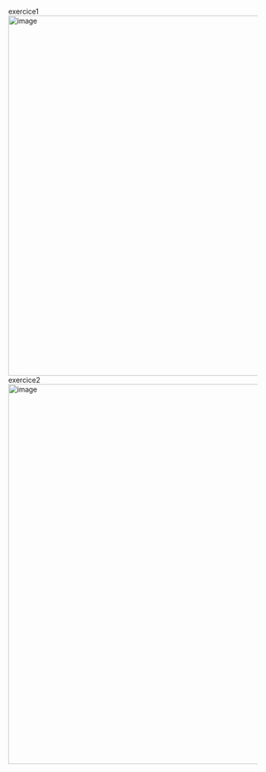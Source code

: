 exercice1
<img width="1627" height="727" alt="image" src="https://github.com/user-attachments/assets/71d727a9-8685-4f59-8ba0-8358cbc101d2" />
exercice2
<img width="1717" height="767" alt="image" src="https://github.com/user-attachments/assets/f5909844-da37-44d4-88c9-00bf18b085ea" />

